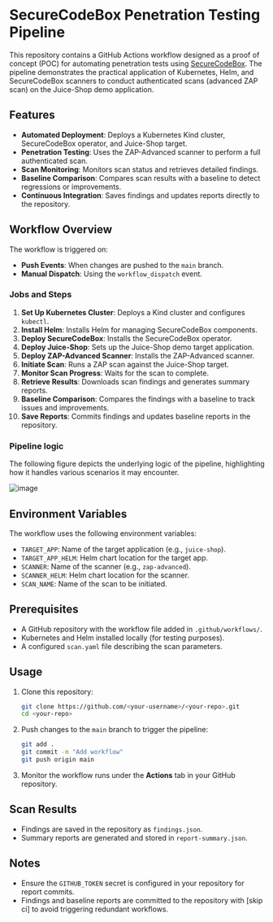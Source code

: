 # SecureCodeBox Penetration Testing Pipeline



This repository contains a GitHub Actions workflow designed as a proof of concept (POC) for automating penetration tests using [SecureCodeBox](https://www.securecodebox.io/). The pipeline demonstrates the practical application of Kubernetes, Helm, and SecureCodeBox scanners to conduct authenticated scans (advanced ZAP scan) on the Juice-Shop demo application.

## Features
- **Automated Deployment**: Deploys a Kubernetes Kind cluster, SecureCodeBox operator, and Juice-Shop target.
- **Penetration Testing**: Uses the ZAP-Advanced scanner to perform a full authenticated scan.
- **Scan Monitoring**: Monitors scan status and retrieves detailed findings.
- **Baseline Comparison**: Compares scan results with a baseline to detect regressions or improvements.
- **Continuous Integration**: Saves findings and updates reports directly to the repository.

## Workflow Overview
The workflow is triggered on:
- **Push Events**: When changes are pushed to the `main` branch.
- **Manual Dispatch**: Using the `workflow_dispatch` event.

### Jobs and Steps
1. **Set Up Kubernetes Cluster**: Deploys a Kind cluster and configures `kubectl`.
2. **Install Helm**: Installs Helm for managing SecureCodeBox components.
3. **Deploy SecureCodeBox**: Installs the SecureCodeBox operator.
4. **Deploy Juice-Shop**: Sets up the Juice-Shop demo target application.
5. **Deploy ZAP-Advanced Scanner**: Installs the ZAP-Advanced scanner.
6. **Initiate Scan**: Runs a ZAP scan against the Juice-Shop target.
7. **Monitor Scan Progress**: Waits for the scan to complete.
8. **Retrieve Results**: Downloads scan findings and generates summary reports.
9. **Baseline Comparison**: Compares the findings with a baseline to track issues and improvements.
10. **Save Reports**: Commits findings and updates baseline reports in the repository.

### Pipeline logic 

The following figure depicts the underlying logic of the pipeline, highlighting how it handles various scenarios it may encounter.

![image](https://github.com/user-attachments/assets/19b14d1a-45ea-4f17-81fc-5241c41c7f54)

## Environment Variables
The workflow uses the following environment variables:
- `TARGET_APP`: Name of the target application (e.g., `juice-shop`).
- `TARGET_APP_HELM`: Helm chart location for the target app.
- `SCANNER`: Name of the scanner (e.g., `zap-advanced`).
- `SCANNER_HELM`: Helm chart location for the scanner.
- `SCAN_NAME`: Name of the scan to be initiated.

## Prerequisites
- A GitHub repository with the workflow file added in `.github/workflows/`.
- Kubernetes and Helm installed locally (for testing purposes).
- A configured `scan.yaml` file describing the scan parameters.

## Usage
1. Clone this repository:
   ```bash
   git clone https://github.com/<your-username>/<your-repo>.git
   cd <your-repo>

2. Push changes to the `main` branch to trigger the pipeline:
   ```bash
   git add .
   git commit -m "Add workflow"
   git push origin main

3. Monitor the workflow runs under the **Actions** tab in your GitHub repository.

## Scan Results

- Findings are saved in the repository as `findings.json`.
- Summary reports are generated and stored in `report-summary.json`.

## Notes

- Ensure the `GITHUB_TOKEN` secret is configured in your repository for report commits.
- Findings and baseline reports are committed to the repository with [skip ci] to avoid triggering redundant workflows.




